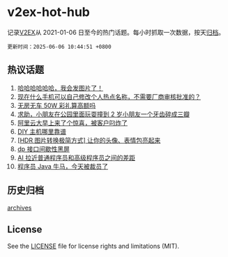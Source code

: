 # v2ex-hot-hub

 记录[V2EX](https://www.v2ex.com/)从 2021-01-06 日至今的热门话题。每小时抓取一次数据，按天[归档](archives)。

`更新时间：2025-06-06 10:44:51 +0800`

## 热议话题

1. [哈哈哈哈哈哈，我会发图片了！](https://www.v2ex.com/t/1136498)
1. [现在什么手机可以自己修改个人热点名称，不需要厂商审核批准的？](https://www.v2ex.com/t/1136532)
1. [无房无车 50W 彩礼算高额吗](https://www.v2ex.com/t/1136691)
1. [求助，小朋友在公园里面玩耍撞到 2 岁小朋友一个牙齿碎成三瓣](https://www.v2ex.com/t/1136566)
1. [阿里云大早上来了个惊喜，被客户叼炸了](https://www.v2ex.com/t/1136705)
1. [DIY 主机哪里靠谱](https://www.v2ex.com/t/1136514)
1. [[HDR 图片转换极简方式] 让你的头像、表情包亮起来](https://www.v2ex.com/t/1136577)
1. [dp 接口间歇性黑屏](https://www.v2ex.com/t/1136515)
1. [AI 拉近普通程序员和高级程序员之间的差距](https://www.v2ex.com/t/1136729)
1. [程序员 Java 牛马，今天被裁员了](https://www.v2ex.com/t/1136574)

## 历史归档

[archives](archives)

## License

See the [LICENSE](LICENSE) file for license rights and limitations (MIT).
